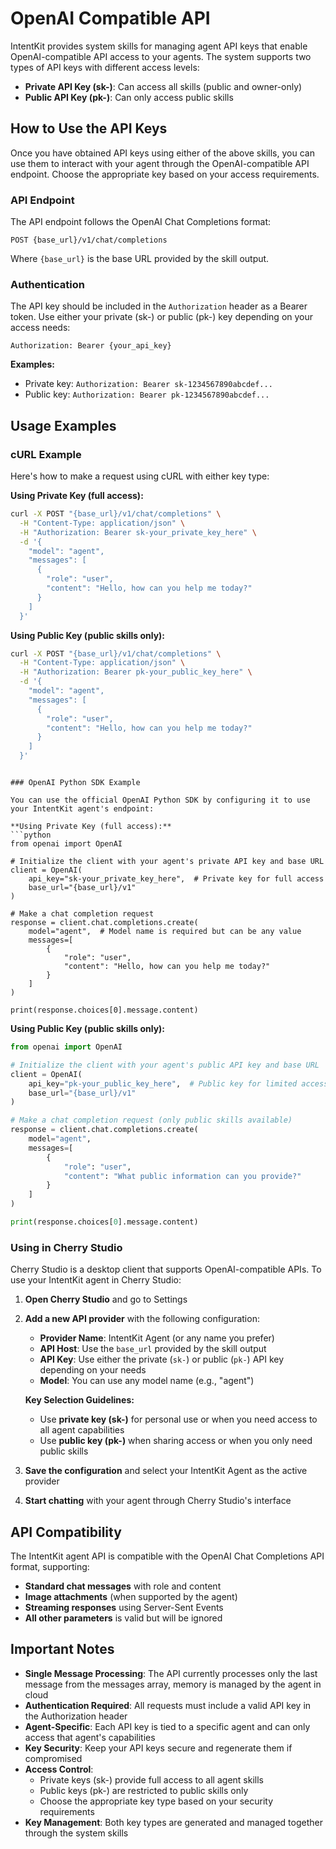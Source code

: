 # OpenAI Compatible API

IntentKit provides system skills for managing agent API keys that enable OpenAI-compatible API access to your agents. The system supports two types of API keys with different access levels:

- **Private API Key (sk-)**: Can access all skills (public and owner-only)
- **Public API Key (pk-)**: Can only access public skills

## How to Use the API Keys

Once you have obtained API keys using either of the above skills, you can use them to interact with your agent through the OpenAI-compatible API endpoint. Choose the appropriate key based on your access requirements.

### API Endpoint

The API endpoint follows the OpenAI Chat Completions format:

```
POST {base_url}/v1/chat/completions
```

Where `{base_url}` is the base URL provided by the skill output.

### Authentication

The API key should be included in the `Authorization` header as a Bearer token. Use either your private (sk-) or public (pk-) key depending on your access needs:

```
Authorization: Bearer {your_api_key}
```

**Examples:**
- Private key: `Authorization: Bearer sk-1234567890abcdef...`
- Public key: `Authorization: Bearer pk-1234567890abcdef...`

## Usage Examples

### cURL Example

Here's how to make a request using cURL with either key type:

**Using Private Key (full access):**
```bash
curl -X POST "{base_url}/v1/chat/completions" \
  -H "Content-Type: application/json" \
  -H "Authorization: Bearer sk-your_private_key_here" \
  -d '{
    "model": "agent",
    "messages": [
      {
        "role": "user",
        "content": "Hello, how can you help me today?"
      }
    ]
  }'
```

**Using Public Key (public skills only):**
```bash
curl -X POST "{base_url}/v1/chat/completions" \
  -H "Content-Type: application/json" \
  -H "Authorization: Bearer pk-your_public_key_here" \
  -d '{
    "model": "agent",
    "messages": [
      {
        "role": "user",
        "content": "Hello, how can you help me today?"
      }
    ]
  }'
```
```

### OpenAI Python SDK Example

You can use the official OpenAI Python SDK by configuring it to use your IntentKit agent's endpoint:

**Using Private Key (full access):**
```python
from openai import OpenAI

# Initialize the client with your agent's private API key and base URL
client = OpenAI(
    api_key="sk-your_private_key_here",  # Private key for full access
    base_url="{base_url}/v1"
)

# Make a chat completion request
response = client.chat.completions.create(
    model="agent",  # Model name is required but can be any value
    messages=[
        {
            "role": "user",
            "content": "Hello, how can you help me today?"
        }
    ]
)

print(response.choices[0].message.content)
```

**Using Public Key (public skills only):**
```python
from openai import OpenAI

# Initialize the client with your agent's public API key and base URL
client = OpenAI(
    api_key="pk-your_public_key_here",  # Public key for limited access
    base_url="{base_url}/v1"
)

# Make a chat completion request (only public skills available)
response = client.chat.completions.create(
    model="agent",
    messages=[
        {
            "role": "user",
            "content": "What public information can you provide?"
        }
    ]
)

print(response.choices[0].message.content)
```

### Using in Cherry Studio

Cherry Studio is a desktop client that supports OpenAI-compatible APIs. To use your IntentKit agent in Cherry Studio:

1. **Open Cherry Studio** and go to Settings

2. **Add a new API provider** with the following configuration:
   - **Provider Name**: IntentKit Agent (or any name you prefer)
   - **API Host**: Use the `base_url` provided by the skill output
   - **API Key**: Use either the private (`sk-`) or public (`pk-`) API key depending on your needs
   - **Model**: You can use any model name (e.g., "agent")

   **Key Selection Guidelines:**
   - Use **private key (sk-)** for personal use or when you need access to all agent capabilities
   - Use **public key (pk-)** when sharing access or when you only need public skills

3. **Save the configuration** and select your IntentKit Agent as the active provider

4. **Start chatting** with your agent through Cherry Studio's interface

## API Compatibility

The IntentKit agent API is compatible with the OpenAI Chat Completions API format, supporting:

- **Standard chat messages** with role and content
- **Image attachments** (when supported by the agent)
- **Streaming responses** using Server-Sent Events
- **All other parameters** is valid but will be ignored

## Important Notes

- **Single Message Processing**: The API currently processes only the last message from the messages array, memory is managed by the agent in cloud
- **Authentication Required**: All requests must include a valid API key in the Authorization header
- **Agent-Specific**: Each API key is tied to a specific agent and can only access that agent's capabilities
- **Key Security**: Keep your API keys secure and regenerate them if compromised
- **Access Control**: 
  - Private keys (sk-) provide full access to all agent skills
  - Public keys (pk-) are restricted to public skills only
  - Choose the appropriate key type based on your security requirements
- **Key Management**: Both key types are generated and managed together through the system skills
